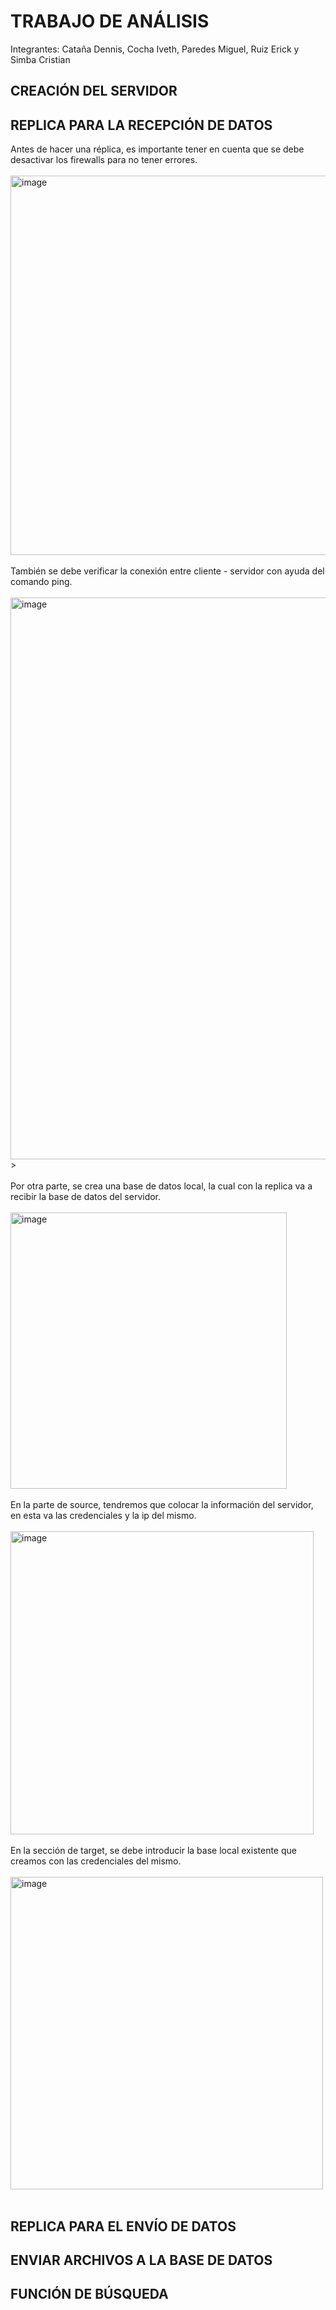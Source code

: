 # TRABAJO DE ANÁLISIS
Integrantes: Cataña Dennis, Cocha Iveth, Paredes Miguel, Ruiz Erick y Simba Cristian 

## CREACIÓN DEL SERVIDOR 

## REPLICA PARA LA RECEPCIÓN DE DATOS
Antes de hacer una réplica, es importante tener en cuenta que se debe desactivar los firewalls para no tener errores.<br><br>
<img width="607" alt="image" src="https://github.com/Ruizerick26/replicascouchdb/assets/117742977/6d905365-57b0-4bc1-9da8-3701d26f3d68"><br><br>
También se debe verificar la conexión entre cliente - servidor con ayuda del comando ping.<br><br>
<img width="899" alt="image" src="https://github.com/Ruizerick26/replicascouchdb/assets/117742977/7c50f13d-9a2c-49f1-bfaf-63785d065cc8">><br><br>
Por otra parte, se crea una base de datos local, la cual con la replica va a recibir la base de datos del servidor.<br><br>
<img width="442" alt="image" src="https://github.com/Ruizerick26/replicascouchdb/assets/117742977/98289506-ea9c-4cd9-90fa-963c8bd202a4"><br><br>
En la parte de source, tendremos que colocar la información del servidor, en esta va las credenciales y la ip del mismo.<br><br>
<img width="485" alt="image" src="https://github.com/Ruizerick26/replicascouchdb/assets/117742977/bd8c83b0-9a4a-4380-bb18-aca1e403b508"><br><br>
En la sección de target, se debe introducir la base local existente que creamos con las credenciales del mismo.<br><br>
<img width="500" alt="image" src="https://github.com/Ruizerick26/replicascouchdb/assets/117742977/96b17c32-e6b6-4c9b-aa95-37a1e32dcf11"><br><br>



## REPLICA PARA EL ENVÍO DE DATOS


## ENVIAR ARCHIVOS A LA BASE DE DATOS

## FUNCIÓN DE BÚSQUEDA
